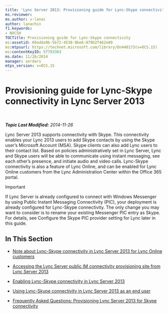 ```yaml
---
title: 'Lync Server 2013: Provisioning guide for Lync-Skype connectivity'
ms.reviewer: 
ms.author: v-lanac
author: lanachin
f1.keywords:
- NOCSH
TOCTitle: Provisioning guide for Lync-Skype connectivity
ms:assetid: 69adda9b-5b72-4538-9be6-079b2f462e09
ms:mtpsurl: https://technet.microsoft.com/library/Dn440173(v=OCS.15)
ms:contentKeyID: 57793363
ms.date: 11/26/2014
manager: serdars
mtps_version: v=OCS.15
---
```


<div data-xmlns="http://www.w3.org/1999/xhtml">

<div class="topic" data-xmlns="http://www.w3.org/1999/xhtml" data-msxsl="urn:schemas-microsoft-com:xslt" data-cs="http://msdn.microsoft.com/en-us/">

<div data-asp="http://msdn2.microsoft.com/asp">

# Provisioning guide for Lync-Skype connectivity in Lync Server 2013

</div>

<div id="mainSection">

<div id="mainBody">

<span> </span>

_**Topic Last Modified:** 2014-11-26_

Lync Server 2013 supports connectivity with Skype. This connectivity enables your Lync 2013 users to add Skype contacts by using the Skype user’s Microsoft Account (MSA). Skype clients can also add Lync users to their contact list. Based on policies administratively set in Lync Server, Lync and Skype users will be able to communicate using instant messaging, see each other’s presence, and initiate audio and video calls. Lync-Skype connectivity is also a feature of Lync Online, and can be enabled for Lync Online customers from the Lync Administration Center within the Office 365 portal.

<div>

> [!IMPORTANT]  
> If Lync Server is already configured to connect with Windows Messenger by using Public Instant Messaging Connectivity (PIC), your deployment is already configured for Lync-Skype connectivity. The only change you may want to consider is to rename your existing Messenger PIC entry as Skype. For details, see Configure the Skype PIC provider setting for Lync later in this guide.

</div>

<div>

## In This Section

  - [Note about Lync-Skype connectivity in Lync Server 2013 for Lync Online customers](lync-server-2013-note-about-lync-skype-connectivity-for-lync-on.md)

  - [Accessing the Lync Server public IM connectivity provisioning site from Lync Server 2013](lync-server-2013-accessing-the-lync-server-public-im-connectivity-provisioning-site.md)

  - [Enabling Lync-Skype connectivity in Lync Server 2013](lync-server-2013-enabling-lync-skype-connectivity.md)

  - [Using Lync-Skype connectivity in Lync Server 2013 as an end user](lync-server-2013-using-lync-skype-connectivity-as-an-end-user.md)

  - [Frequently Asked Questions: Provisioning Lync Server 2013 for Skype connectivity](lync-server-2013-frequently-asked-questions-provisioning-lync-server-for-skype-connectivity.md)

</div>

</div>

<span> </span>

</div>

</div>

</div>

